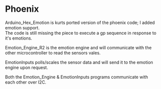 Phoenix
=======
Arduino_Hex_Emotion is kurts ported version of the phoenix code; I added emotion support.  
The code is still missing the piece to execute a gp sequence in response to it's emotions.

Emotion_Engine_R2 is the emotion engine and will communicate with the other microcontroller
to read the sensors vales.

EmotionInputs polls/scales the sensor data and will send it to the emotion engine upon request.

Both the Emotion_Engine & EmotionInputs programs communicate with each other over I2C.


